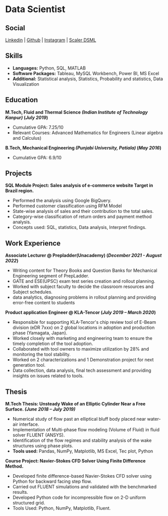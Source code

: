 # Data Scientist
## Social
[Linkedin](https://www.linkedin.com/in/deepanshus29/) |
[Github](https://github.com/Deepanshus29) |
[Instagram](https://www.instagram.com/stupe.fy_/) |
[Scaler DSML](https://www.scaler.com/academy/profile/2a07e2fc61b2/)
## Skills
- **Languages:** Python, SQL, MATLAB
- **Software Packages:** Tableau, MySQL Workbench, Power BI, MS Excel
- **Additional:** Statistical analysis, Statistics, Probability and statistics, Data Visualization


## Education							       		
**M.Tech, Fluid and Thermal Science _(Indian Institute of Technology Kanpur)_ (_July 2019_)**	
- Cumulative GPA: 7.25/10
- Relevant Courses: Advanced Mathematics for Engineers (Linear algebra and Calculus)

**B.Tech, Mechanical Engineering _(Punjabi University, Patiala)_ (_May 2016_)**
- Cumulative GPA: 6.9/10 

## Projects
**SQL Module Project: Sales analysis of e-commerce website Target in Brazil region.**
- Performed the analysis using Google BigQuery.
- Performed customer classification using RFM Model
- State-wise analysis of sales and their contribution to the total sales.
- Category-wise classification of return orders and payment method analysis.
- Concepts used: SQL, statistics, Data analysis, Interpret findings.

## Work Experience

**Associate Lecturer @ Prepladder(Unacademy) (_December 2021 - August 2022_)**
-  Writing content for Theory Books and Question Banks for Mechanical Engineering segment of PrepLadder.
- GATE and ESE(UPSC) exam test series creation and rollout planning.
- Worked with subject faculty to decide the classroom resources and Subject schedules.
- data analytics, diagnosing problems in rollout planning and providing error-free content to students

**Product application Engineer @ KLA-Tencor (_July 2019 – March 2020_)**
- Responsible for supporting KLA-Tencor's chip review tool of E-Beam division (eDR 7xxx) on 2 global locations in adoption and production phase (Yamagata, Japan).
- Worked closely with marketing and engineering team to ensure the timely completion of the tool adoption.
- Collaborated with tool owners to maximize utilization by 28% and monitoring the tool stability.
- Worked on 2 characterizations and 1 Demonstration project for next generation tool.
- Data collection, data analysis, final tech assessment and providing insights on issues related to tools.

## Thesis

**M.Tech Thesis: Unsteady Wake of an Elliptic Cylinder Near a Free Surface. _(June 2018 – July 2019)_**
- Numerical study of flow past an elliptical bluff body placed near water-air interface.
- Implementation of Multi-phase flow modeling (Volume of Fluid) in fluid solver FLUENT (ANSYS).
- Identification of the flow regimes and stability analysis of the wake structures using phase plots.
- **Tools used:** Pandas, NumPy, Matplotlib, MS Excel, Tec plot, Python

**Course Project: Navier-Stokes CFD Solver Using Finite Difference Method.**
- Developed finite difference-based Navier-Stokes CFD solver using Python for backward facing step flow.
- Carried out FLUENT simulations and validated with the benchmarked results.
- Developed Python code for incompressible flow on 2-D uniform structured grid.
- Tools Used: Python, NumPy, Matplotlib, Fluent.




